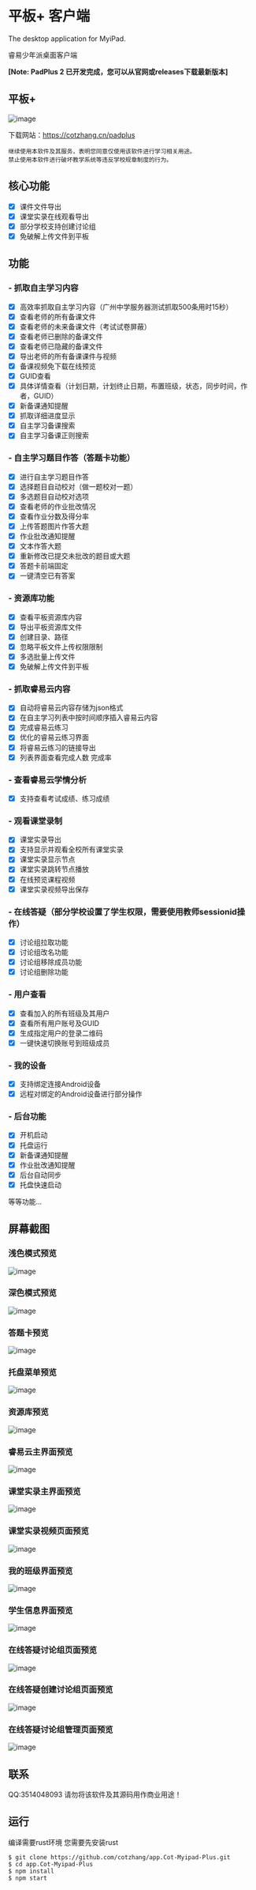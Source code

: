 # 平板+ 客户端

The desktop application for MyiPad. 

睿易少年派桌面客户端

**[Note: PadPlus 2 已开发完成，您可以从官网或releases下载最新版本]**

## 平板+

![image](https://user-images.githubusercontent.com/107354861/236652545-6a2c2199-9f96-4224-ae1c-f18052e1e20a.png)

下载网站：https://cotzhang.cn/padplus

```
继续使用本软件及其服务，表明您同意仅使用该软件进行学习相关用途。
禁止使用本软件进行破坏教学系统等违反学校规章制度的行为。
```

## 核心功能
- [x] 课件文件导出
- [x] 课堂实录在线观看导出
- [x] 部分学校支持创建讨论组
- [x] 免破解上传文件到平板
## 功能
### - 抓取自主学习内容
- [x] 高效率抓取自主学习内容（广州中学服务器测试抓取500条用时15秒）
- [x] 查看老师的所有备课文件
- [x] 查看老师的未来备课文件（考试试卷屏蔽）
- [x] 查看老师已删除的备课文件
- [x] 查看老师已隐藏的备课文件
- [x] 导出老师的所有备课课件与视频
- [x] 备课视频免下载在线预览
- [x] GUID查看
- [x] 具体详情查看（计划日期，计划终止日期，布置班级，状态，同步时间，作者，GUID）
- [x] 新备课通知提醒
- [x] 抓取详细进度显示
- [x] 自主学习备课搜索
- [x] 自主学习备课正则搜索
### - 自主学习题目作答（答题卡功能）
- [x] 进行自主学习题目作答
- [x] 选择题目自动校对（做一题校对一题）
- [x] 多选题目自动校对选项
- [x] 查看老师的作业批改情况
- [x] 查看作业分数及得分率
- [x] 上传答题图片作答大题
- [x] 作业批改通知提醒
- [x] 文本作答大题
- [x] 重新修改已提交未批改的题目或大题
- [x] 答题卡前端固定
- [x] 一键清空已有答案
### - 资源库功能
- [x] 查看平板资源库内容
- [x] 导出平板资源库文件
- [x] 创建目录、路径
- [x] 忽略平板文件上传权限限制
- [x] 多选批量上传文件
- [x] 免破解上传文件到平板
### - 抓取睿易云内容
- [x] 自动将睿易云内容存储为json格式
- [x] 在自主学习列表中按时间顺序插入睿易云内容
- [x] 完成睿易云练习
- [x] 优化的睿易云练习界面
- [x] 将睿易云练习的链接导出
- [x] 列表界面查看完成人数 完成率
### - 查看睿易云学情分析
- [x] 支持查看考试成绩、练习成绩
### - 观看课堂录制
- [x] 课堂实录导出
- [x] 支持显示并观看全校所有课堂实录
- [x] 课堂实录显示节点
- [x] 课堂实录跳转节点播放
- [x] 在线预览课程视频
- [x] 课堂实录视频导出保存
### - 在线答疑（部分学校设置了学生权限，需要使用教师sessionid操作）
- [x] 讨论组拉取功能
- [x] 讨论组改名功能
- [x] 讨论组移除成员功能
- [x] 讨论组删除功能
### - 用户查看
- [x] 查看加入的所有班级及其用户
- [x] 查看所有用户账号及GUID
- [x] 生成指定用户的登录二维码
- [x] 一键快速切换账号到班级成员
### - 我的设备
- [x] 支持绑定连接Android设备
- [x] 远程对绑定的Android设备进行部分操作
### - 后台功能
- [x] 开机启动
- [x] 托盘运行
- [x] 新备课通知提醒
- [x] 作业批改通知提醒
- [x] 后台自动同步
- [x] 托盘快速启动

等等功能...
## 屏幕截图
### 浅色模式预览
![image](https://user-images.githubusercontent.com/107354861/236652590-40a6b384-6897-4b78-9cf0-dd17d4c25089.png)
### 深色模式预览
![image](https://user-images.githubusercontent.com/107354861/236652601-812c46ee-74df-4296-ba7c-5f704194596c.png)
### 答题卡预览
![image](https://user-images.githubusercontent.com/107354861/236652626-258d74f6-c708-48a9-b68c-512da9e92913.png)
### 托盘菜单预览
![image](https://user-images.githubusercontent.com/107354861/236652635-d677958f-2b6b-4cae-ab99-2fe63d6bd52e.png)
### 资源库预览
![image](https://user-images.githubusercontent.com/107354861/236652655-9720c1a9-cbaf-4593-8eb9-64b5b0014de6.png)
### 睿易云主界面预览
![image](https://user-images.githubusercontent.com/107354861/236652671-08a7ac88-c4f0-49f6-9e2f-dfacdc628ac0.png)
### 课堂实录主界面预览
![image](https://user-images.githubusercontent.com/107354861/236652694-7dac14f5-c8e6-4e8e-adbd-e9627006cc26.png)
### 课堂实录视频页面预览
![image](https://user-images.githubusercontent.com/107354861/236652728-8f859498-8069-4ea4-9dff-ec772173a8ad.png)
### 我的班级界面预览
![image](https://user-images.githubusercontent.com/107354861/236652848-f981a20d-f85d-42bb-986b-38aa8cd7a47f.png)
### 学生信息界面预览
![image](https://user-images.githubusercontent.com/107354861/236652854-d1a59688-7a92-4cc1-a95a-b463ba9b99ac.png)
### 在线答疑讨论组页面预览
![image](https://user-images.githubusercontent.com/107354861/236652894-6327549a-6e86-49b5-8839-641ad7cc6ec8.png)
### 在线答疑创建讨论组页面预览
![image](https://user-images.githubusercontent.com/107354861/236653033-8b581228-68d9-432c-a221-727c0c969c16.png)
### 在线答疑讨论组管理页面预览
![image](https://user-images.githubusercontent.com/107354861/236653000-5f7bcd23-fff6-4605-b81c-3aa0b9b5d6a3.png)


## 联系
QQ:3514048093
请勿将该软件及其源码用作商业用途！
## 运行
编译需要rust环境
您需要先安装rust
```
$ git clone https://github.com/cotzhang/app.Cot-Myipad-Plus.git
$ cd app.Cot-Myipad-Plus
$ npm install
$ npm start
```

